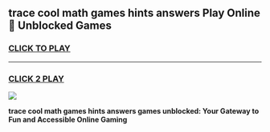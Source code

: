 
## trace cool math games hints answers Play Online 👋 Unblocked Games
<h3>
<a href="https://news.freeplayer.one?title=trace_cool_math_games_hints_answers&ref=17CMG">CLICK TO PLAY</a></h3>
<hr>

<h3>
<a href="https://news.freeplayer.one?title=trace_cool_math_games_hints_answers&ref=17CMG">CLICK 2 PLAY</a>
  
</h3>

<a href="https://news.freeplayer.one?title=trace_cool_math_games_hints_answers&ref=17CMG/"><img src="https://clearcache.store/games.png"></a>


**trace cool math games hints answers games unblocked: Your Gateway to Fun and Accessible Online Gaming**

